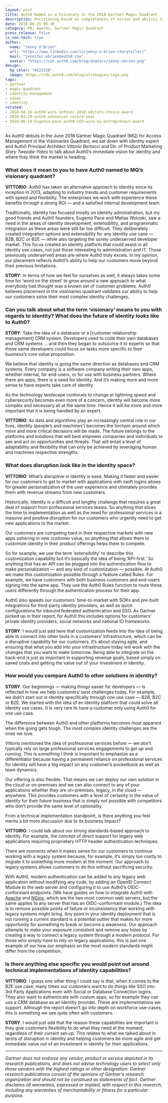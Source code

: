 ```yaml
---
layout: post
title: Auth0 Named as a Visionary in the 2018 Gartner Magic Quadrant 
description: Positioning based on completeness of vision and ability to execute
date: 2018-06-25 08:30
category: PR, Awards, Gartner Magic Quadrant
press_release: false
is_non-tech: true
author:
  name: "Jenny O'Brien"
  url: "https://www.linkedin.com/in/jenny-o-brien-storyteller/"
  mail: "jennifer.obrien@auth0.com"
  avatar: "https://cdn.auth0.com/blog/avatars/jenny-obrien.png"
design:
  bg_color: "#222228"
  image: https://cdn.auth0.com/blog/strategies/logo.png
tags:
- gartner
- magic-quadrant
- identity-management
- idaas
- identity
related:
- 2018-04-16-auth0-wins-infosec-2018-editors-choice-award
- 2018-01-29-auth0-announces-record-year
- 2018-06-19-Eugenio-pace-auth0-CEO-wins-ey-entrepreneur-award
---
```


As Auth0 debuts in the June 2018 Gartner Magic Quadrant (MQ) for Access Management in the Visionaries Quadrant, we sat down with identity expert and Auth0 Principal Architect *Vittorio Bertocci* and Dir. of Product Marketing *Story Tweedie-Yates* to talk about Auth0’s immediate vision for identity and where they think the market is heading.

### What does it mean to you to have Auth0 named to MQ’s visionary quadrant?

**VITTORIO**: Auth0 has taken an alternative approach to identity since its inception in 2013, adapting to industry trends and customer requirements with speed and flexibility. The enterprises we work with experience these benefits through a strong ROI — and a satisfied internal development team.

Traditionally, identity has focused mostly on identity administration, but my good friends and Auth0 founders, Eugenio Pace and Matias Woloski, saw a need in the areas of identity development, extensibility, and programmatic integration as these areas were still far too difficult. They deliberately created integration options and extensibility for any identity use case — B2B, B2C or B2E — while also targeting the sorely underserved developer market. This focus created an identity platform that could assist in all identity use cases, not just those interesting to administration and IT. Those previously underserved areas are where Auth0 truly excels. 
In my opinion, our placement reflects Auth0’s ability to help our customers move beyond their previous limitations.

**STORY**: In terms of how we feel for ourselves as well, it always takes some time for ‘word on the street’ to grow around a new approach to what everybody had thought was a known set of customer problems.  Auth0 believes placement in the visionaries quadrant validates our ability to help our customers solve their most complex identity challenges.

### Can you talk about what the term ‘visionary’ means to you with regards to identity? What does the future of identity looks like to Auth0? 

**STORY**: Take the idea of a database or a [customer relationship management] CRM system. Developers used to code their own databases and CRM systems … and then they began to outsource it to experts so that those same developers could focus on tasks more specific to their business’s core value proposition. 

We believe that identity is going the same direction as databases and CRM systems. Every company is a software company writing their own apps, whether internal, for end-users, or for use with business partners. Where there are apps, there is a need for identity. And it’s making more and more sense to have experts take care of identity.

As the technology landscape continues to change at lightning speed and cybersecurity becomes even more of a concern, identity will become more complex and necessary all at the same time. Hence it will be more and more important that it is being handled by an expert. 

**VITTORIO**: As data and algorithms play an increasingly central role in our lives, identity (people’s and machines’) becomes the linchpin around which more and more critical decisions will be made. The future belongs to the platforms and solutions that will best empower companies and individuals to see and act on opportunities and threats. That will entail a level of adaptability and flexibility that can only be achieved by leveraging human and machines respective strengths.  

### What does disruption look like in the identity space? 

**VITTORIO**: What’s disruptive in identity is ease. Making it faster and easier for our customers to get to market with applications with swift logins allows for greater personalization of the user experience and ultimately provides them with revenue streams from new customers.

Historically, Identity is a difficult and lengthy challenge that requires a great deal of support from professional services teams. So anything that slices the time to implementation as well as the need for professional services is a massive and positive disruption for our customers who urgently need to get new applications to the market. 

Our customers are competing hard in their respective markets with new apps ushering in new customer value, so anything that allows them to customize identity in their product offerings helps them to compete. 

So for example, we use the term ‘extensibility’ to describe this customization capability but it’s basically the idea of being ‘API-first.’ So anything that has an API can be plugged into the authentication flow to make personalization — and any kind of customization — possible. At Auth0 we make this customization possible through a feature called Rules. For example, we have customers with both business customers and end-users signing into the same app. They use the Auth0 Rules function to route these users differently through the authentication process for their app.

Auth0 also speeds our customers’ time-to-market with SDKs and pre-built integrations for third-party identity providers, as well as quick configurations for inbound federated authentication and SSO. As Gartner picked up in their report, for Auth0 this includes options for customers' private identity providers, social networks and national ID frameworks. 

**STORY**: I would just add here that customization feeds into the idea of being able to connect into other tools in a customers’ infrastructure, which can be a disruptive capability for our customers. It’s about staying agile, and ensuring that what you add into your infrastructure today will work with the changes that you want to make tomorrow. Being able to integrate on the back-end is just as important in supporting revenue goals, based simply on saved costs and getting the value out of your investment in identity.  

### How would you compare Auth0 to other solutions in identity?

**STORY**: Our beginnings — making things easier for developers — is reflected in how we help customers’ best challenges today. For example, we didn’t start out in identity specifically through one use case — B2B, B2C or B2E. We started with the idea of an identity platform that could solve all identity use cases. It is very rare to have a customer only using Auth0 for one use case. 

The difference between Auth0 and other platforms becomes most apparent when the going gets tough. The most complex identity challenges are the ones we love.

Vittorio mentioned the idea of professional services before — we don’t typically rely on large professional services engagements to get up and running. This is something I think is important to emphasize as a differentiator because having a permanent reliance on professional services for identity will have a big impact on any customer’s pocketbook as well as team dynamics.

Our offering is also flexible. That means we can deploy our own solution in the cloud or on-premises and we can also connect to any of your applications whether they are on-premises, legacy, in the cloud —anywhere. This provides customers with a level of certainty in the value of identity for their future business that is simply not possible with competitors who don’t provide the same level of optionality. 

From a technical implementation standpoint, is there anything you feel merits a bit more discussion due to its business impact?

**VITTORIO**: I could talk about our strong standards-based approach to identity. For example, the concept of direct support for legacy web applications requiring proprietary HTTP header authentication techniques.

There are moments when it makes sense for our customers to continue working with a legacy system because, for example, it’s simply too costly to migrate it to something more modern at the moment. Our approach to legacy systems allows customers to do this without sacrificing security. 

With Auth0, modern authentication can be added to any legacy web application without modifying any code, by adding an OpenID Connect Module to the web server and configuring it to use Auth0’s OIDC-conformant endpoints. [We have guides on how to integrate Auth0 with [Apache](https://auth0.com/docs/quickstart/webapp/apache) and [NGinx](https://auth0.com/blog/use-nginx-plus-and-auth0-to-authenticate-api-clients/), which are the two most common web servers, but the same applies to any server that has an OIDC-conformant module.)
The idea is to remove possible points of failure or inconsistency that working with legacy systems might bring. Any point in your identity deployment that is not running a current standard is a potential outlier that makes for more opportunity for something to break or become a weakness. 
Our approach attempts to make your exposure consistent and remove any holes by creating a way to connect a legacy system through a modern protocol. For those who simply have to rely on legacy applications, this is just one example of our how our emphasis on the most modern standards might differ from the competition.

### Is there anything else specific you would point out around technical implementations of identity capabilities? 

**VITTORIO**: I guess one other thing I could say is that, when it comes to the B2E use case, many times our customers want to do things like SSO into 3rd Party Applications even with Social or Database Connection logins. They also want to authenticate with custom apps, so for example they can use a CRM database as an identity provider. These are implementations we support. Although the report doesn’t go into depth on workforce use-cases, this is something we see quite often with customers.

**STORY**: I would just add that the reason these capabilities are important is they give customers flexibility to do what they need at the moment, regardless of their current set-up. This relates to what we talked about in terms of disruption in identity and helping customers be more agile and get immediate value out of an investment in identity for their applications.

---

*Gartner does not endorse any vendor, product or service depicted in its research publications, and does not advise technology users to select only those vendors with the highest ratings or other designation. Gartner research publications consist of the opinions of Gartner's research organization and should not be construed as statements of fact. Gartner disclaims all warranties, expressed or implied, with respect to this research, including any warranties of merchantability or fitness for a particular purpose.*
